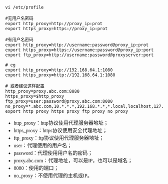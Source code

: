 <font face="SimSun" size=3>

~~~
vi /etc/profile

#无用户名密码
export http_proxy=http://proxy_ip:prot
export https_proxy=https://proxy_ip:prot
 
#有用户名密码
export http_proxy=http://username:password@proxy_ip:prot
export https_proxy=https://username:password@proxy_ip:port
export ftp_proxy=http://username:password@proxyserver:port

# eg
export http_proxy=http://192.168.64.1:1080
export https_proxy=http://192.168.64.1:1080

# 或者建议这样配置
http_proxy=proxy.abc.com:8080  
https_proxy=$http_proxy  
ftp_proxy=user:password@proxy.abc.com:8080  
no_proxy=*.abc.com,10.*.*.*,192.168.*.*,*.local,localhost,127.0.0.1  
export http_proxy https_proxy ftp_proxy no_proxy  
~~~

- http_proxy：http协议使用代理服务器地址；
- https_proxy：https协议使用安全代理地址；
- ftp_proxy：ftp协议使用代理服务器地址；
- user：代理使用的用户名；
- password：代理使用用户名的密码；
- proxy.abc.com：代理地址，可以是IP，也可以是域名；
- 8080：使用的端口；
- no_proxy：不使用代理的主机或IP。

</font>